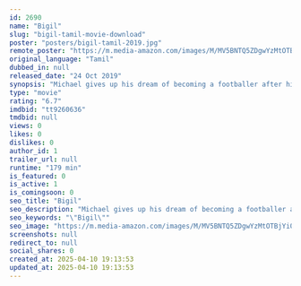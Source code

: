 ```yaml
---
id: 2690
name: "Bigil"
slug: "bigil-tamil-movie-download"
poster: "posters/bigil-tamil-2019.jpg"
remote_poster: "https://m.media-amazon.com/images/M/MV5BNTQ5ZDgwYzMtOTBjYi00NTQ5LWE2ZjUtZmM3MTk2OTcyMjliXkEyXkFqcGc@._V1_SX300.jpg"
original_language: "Tamil"
dubbed_in: null
released_date: "24 Oct 2019"
synopsis: "Michael gives up his dream of becoming a footballer after his father's murder. However, a friend convinces him to coach a women's football team and turn his life around."
type: "movie"
rating: "6.7"
imdbid: "tt9260636"
tmdbid: null
views: 0
likes: 0
dislikes: 0
author_id: 1
trailer_url: null
runtime: "179 min"
is_featured: 0
is_active: 1
is_comingsoon: 0
seo_title: "Bigil"
seo_description: "Michael gives up his dream of becoming a footballer after his father's murder. However, a friend convinces him to coach a women's football team and turn his life around."
seo_keywords: "\"Bigil\""
seo_image: "https://m.media-amazon.com/images/M/MV5BNTQ5ZDgwYzMtOTBjYi00NTQ5LWE2ZjUtZmM3MTk2OTcyMjliXkEyXkFqcGc@._V1_SX300.jpg"
screenshots: null
redirect_to: null
social_shares: 0
created_at: 2025-04-10 19:13:53
updated_at: 2025-04-10 19:13:53
---
```


